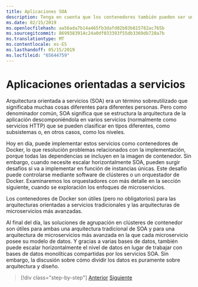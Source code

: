 ```yaml
---
title: Aplicaciones SOA
description: Tenga en cuenta que los contenedores también pueden ser una opción de implementación útil para las aplicaciones SOA.
ms.date: 02/15/2019
ms.openlocfilehash: aa56ada7b14a465fb3dafd02b03b815782ac765b
ms.sourcegitcommit: 8699383914c24a0df033393f55db3369db728a7b
ms.translationtype: MT
ms.contentlocale: es-ES
ms.lasthandoff: 05/15/2019
ms.locfileid: "65644759"
---
```

# <a name="service-oriented-applications"></a>Aplicaciones orientadas a servicios

Arquitectura orientada a servicios (SOA) era un término sobreutilizado que significaba muchas cosas diferentes para diferentes personas. Pero como denominador común, SOA significa que se estructura la arquitectura de la aplicación descomponiéndola en varios servicios (normalmente como servicios HTTP) que se pueden clasificar en tipos diferentes, como subsistemas o, en otros casos, como los niveles.

Hoy en día, puede implementar estos servicios como contenedores de Docker, lo que resolución problemas relacionados con la implementación, porque todas las dependencias se incluyen en la imagen de contenedor. Sin embargo, cuando necesite escalar horizontalmente SOA, pueden surgir desafíos si va a implementar en función de instancias únicas. Este desafío puede controlarse mediante software de clústeres o un orquestador de Docker. Examinaremos los orquestadores con más detalle en la sección siguiente, cuando se exploración los enfoques de microservicios.

Los contenedores de Docker son útiles (pero no obligatorios) para las arquitecturas orientadas a servicios tradicionales y las arquitecturas de microservicios más avanzadas.

Al final del día, las soluciones de agrupación en clústeres de contenedor son útiles para ambas una arquitectura tradicional de SOA y para una arquitectura de microservicios más avanzada en la que cada microservicio posee su modelo de datos. Y gracias a varias bases de datos, también puede escalar horizontalmente el nivel de datos en lugar de trabajar con bases de datos monolíticas compartidas por los servicios SOA. Sin embargo, la discusión sobre cómo dividir los datos es puramente sobre arquitectura y diseño.

>[!div class="step-by-step"]
>[Anterior](state-and-data-in-docker-applications.md)
>[Siguiente](orchestrate-high-scalability-availability.md)
